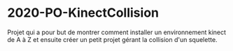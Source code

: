 # 2020-PO-KinectCollision
Projet qui a pour but de montrer comment installer un environnement kinect de A à Z et ensuite créer un petit projet gérant la collision d'un squelette.
